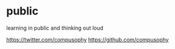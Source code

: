 # public
learning in public and thinking out loud

https://twitter.com/compusophy
https://github.com/compusophy
